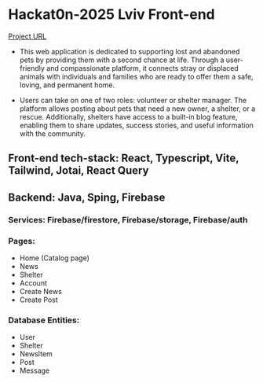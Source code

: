 # Hackat0n-2025 Lviv Front-end

[Project URL](https://baratielviv.netlify.app/)

-  This web application is dedicated to supporting lost and abandoned pets by providing them with a second chance at life. Through a user-friendly and compassionate platform, it connects stray or displaced animals with individuals and families who are ready to offer them a safe, loving, and permanent home.

-  Users can take on one of two roles: volunteer or shelter manager. The platform allows posting about pets that need a new owner, a shelter, or a rescue. Additionally, shelters have access to a built-in blog feature, enabling them to share updates, success stories, and useful information with the community.

## Front-end tech-stack: React, Typescript, Vite, Tailwind, Jotai, React Query

## Backend: Java, Sping, Firebase

### Services: Firebase/firestore, Firebase/storage, Firebase/auth

### Pages:

-  Home (Catalog page)
-  News
-  Shelter
-  Account
-  Create News
-  Create Post

### Database Entities:

-  User
-  Shelter
-  NewsItem
-  Post
-  Message

